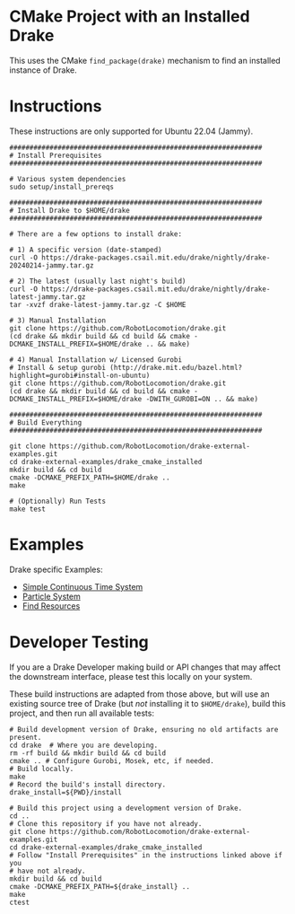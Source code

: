 # CMake Project with an Installed Drake

This uses the CMake `find_package(drake)` mechanism to find an installed instance of Drake.

# Instructions

These instructions are only supported for Ubuntu 22.04 (Jammy).

```shell
###############################################################
# Install Prerequisites
###############################################################

# Various system dependencies
sudo setup/install_prereqs

###############################################################
# Install Drake to $HOME/drake
###############################################################

# There are a few options to install drake:

# 1) A specific version (date-stamped)
curl -O https://drake-packages.csail.mit.edu/drake/nightly/drake-20240214-jammy.tar.gz

# 2) The latest (usually last night's build)
curl -O https://drake-packages.csail.mit.edu/drake/nightly/drake-latest-jammy.tar.gz
tar -xvzf drake-latest-jammy.tar.gz -C $HOME

# 3) Manual Installation
git clone https://github.com/RobotLocomotion/drake.git
(cd drake && mkdir build && cd build && cmake -DCMAKE_INSTALL_PREFIX=$HOME/drake .. && make)

# 4) Manual Installation w/ Licensed Gurobi
# Install & setup gurobi (http://drake.mit.edu/bazel.html?highlight=gurobi#install-on-ubuntu)
git clone https://github.com/RobotLocomotion/drake.git
(cd drake && mkdir build && cd build && cmake -DCMAKE_INSTALL_PREFIX=$HOME/drake -DWITH_GUROBI=ON .. && make)

###############################################################
# Build Everything
###############################################################

git clone https://github.com/RobotLocomotion/drake-external-examples.git
cd drake-external-examples/drake_cmake_installed
mkdir build && cd build
cmake -DCMAKE_PREFIX_PATH=$HOME/drake ..
make

# (Optionally) Run Tests
make test
```

# Examples

Drake specific Examples:

* [Simple Continuous Time System](src/simple_continuous_time_system/README.md)
* [Particle System](src/particle)
* [Find Resources](src/find_resource/README.md)

# Developer Testing

If you are a Drake Developer making build or API changes that may affect the
downstream interface, please test this locally on your system.

These build instructions are adapted from those above, but will use an existing
source tree of Drake (but *not* installing it to `$HOME/drake`),
build this project, and then run all available tests:

```shell
# Build development version of Drake, ensuring no old artifacts are present.
cd drake  # Where you are developing.
rm -rf build && mkdir build && cd build
cmake .. # Configure Gurobi, Mosek, etc, if needed.
# Build locally.
make
# Record the build's install directory.
drake_install=${PWD}/install

# Build this project using a development version of Drake.
cd ..
# Clone this repository if you have not already.
git clone https://github.com/RobotLocomotion/drake-external-examples.git
cd drake-external-examples/drake_cmake_installed
# Follow "Install Prerequisites" in the instructions linked above if you
# have not already.
mkdir build && cd build
cmake -DCMAKE_PREFIX_PATH=${drake_install} ..
make
ctest
```
